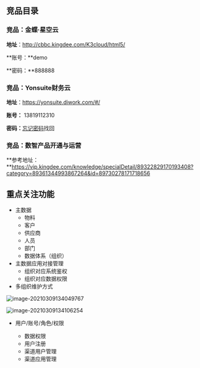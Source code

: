 ## 竞品目录

### 竞品：金蝶·星空云

**地址**：http://cbbc.kingdee.com/K3cloud/html5/

**账号：**demo

**密码：**888888



### 竞品：Yonsuite财务云

**地址**：https://yonsuite.diwork.com/#/

**账号：** 13819112310

**密码：**[忘记密码]()找回



### 竞品：数智产品开通与运营

**参考地址：**https://vip.kingdee.com/knowledge/specialDetail/89322829170193408?category=89361344993867264&id=89730278171718656



## 重点关注功能

- 主数据
  - 物料
  - 客户
  - 供应商
  - 人员
  - 部门
  - 数据体系（组织）
- 主数据应用对接管理
  - 组织对应系统鉴权
  - 组织对应数据权限
- 多组织维护方式

![image-20210309134049767](C:\Users\Administrator\AppData\Roaming\Typora\typora-user-images\image-20210309134049767.png)

![image-20210309134106254](C:\Users\Administrator\AppData\Roaming\Typora\typora-user-images\image-20210309134106254.png)

- 用户/账号/角色/权限

  - 数据权限
  - 用户注册
  - 渠道用户管理
  - 渠道应用管理

  

